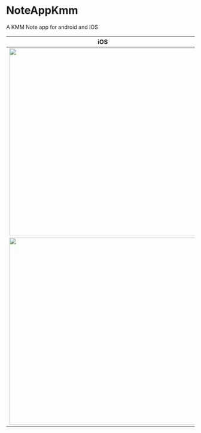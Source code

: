 # NoteAppKmm

A KMM Note app for android and IOS

| iOS | android |
|--|--|
| <image src="https://user-images.githubusercontent.com/38915569/230253989-d2cc6d48-72fc-47bc-b9b6-8e76b1ac3ab0.png" width=500> | <image src="https://user-images.githubusercontent.com/38915569/230254168-c58520fc-aa58-4382-bc0b-a9ced2327415.png" width=500> |
| <image src="https://user-images.githubusercontent.com/38915569/230254550-88ea6eb5-0f32-4e9f-a997-8d5f08a30a72.png" width=500> | <image src="https://user-images.githubusercontent.com/38915569/230254623-09578fc3-a253-4d0f-91b0-9b5b88ef2c69.png" width=500> |
